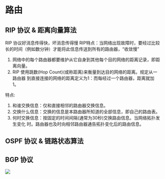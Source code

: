 # 路由
## RIP 协议 & 距离向量算法


RIP 协议好消息传得快，坏消息传得慢
RIP特点：当网络出现故障时，要经过比较长的时间（例如数分钟）才能将此信息传送到所有的路由器，“收敛慢”
1. 网络中的每个路由器都要维护从它自身到其他每个目的网络的距离记录，即距离向量。
2. RIP 使用跳数(Hop Count)(或称距离)来衡量到达目的网络的距离。规定从一路由器
到直接连接的网络的距离定义为1：而每经过一个路由器，距离就加 1。

特点:
1. 和谁交换信息：仅和直接相邻的路由器交换信息。
2. 交换什么信息：交换的信息是本路由器所知道的全部信息，即自己的路由表。
3. 何时交换信息：按固定的时间间隔(通常为30秒)交换路由信息。当网络拓扑发生变化
时。路由器也及时向相邻路由器通告拓扑变化后的路由信息。
## OSPF 协议 & 链路状态算法


## BGP 协议
![](https://lfool.gitbook.io/~gitbook/image?url=https%3A%2F%2F2396550738-files.gitbook.io%2F%7E%2Ffiles%2Fv0%2Fb%2Fgitbook-legacy-files%2Fo%2Fassets%252F-M8zvqNNVZctOHx6v8No%252F-ME3dvsfAvWHv7ird3J2%252F-ME3etKnXjYWdtyMs4Pb%252Fimage.png%3Falt%3Dmedia%26token%3D5aea24dc-9c79-4e69-b5cd-03a2f0aa5f39&width=400&dpr=3&quality=100&sign=79b76b9b&sv=2)

